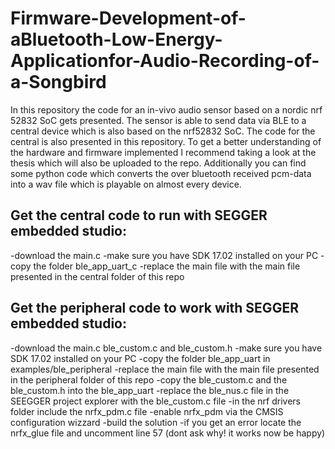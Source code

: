 # Firmware-Development-of-aBluetooth-Low-Energy-Applicationfor-Audio-Recording-of-a-Songbird
In this repository the code for an in-vivo audio sensor based on a nordic nrf 52832 SoC gets presented. The sensor is able to send data via BLE to a  central device which is also based on the nrf52832 SoC. The code for the central is also presented in this repository. 
To get a better understanding of the hardware and firmware implemented I recommend taking a look at the thesis which will also be uploaded to the repo.
Additionally you can find some python code which converts the over bluetooth received pcm-data into a wav file which is playable on almost every device.
## Get the  central code to run with SEGGER embedded studio:
-download the main.c 
-make sure you have SDK 17.02 installed on your PC
-copy the folder ble_app_uart_c 
-replace the main file with the main file presented in the central folder of this repo
## Get the peripheral code to work with SEGGER embedded studio:
-download the main.c ble_custom.c and ble_custom.h
-make sure you have SDK 17.02 installed on your PC
-copy the folder ble_app_uart in examples/ble_peripheral
-replace the main file with the main file presented in the peripheral folder of this repo
-copy the ble_custom.c and the ble_custom.h into the ble_app_uart
-replace the ble_nus.c file in the SEEGGER project explorer with the ble_custom.c file
-in the nrf drivers folder include the nrfx_pdm.c file
-enable nrfx_pdm via the CMSIS configuration wizzard 
-build the solution 
-if you get an error locate the nrfx_glue file and uncomment line 57 (dont ask why! it works now be happy)
